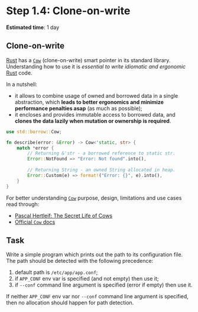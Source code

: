 # Step 1.4: Clone-on-write

__Estimated time__: 1 day

## Clone-on-write

[Rust] has a [`Cow`] (clone-on-write) smart pointer in its standard library. Understanding how to use it is _essential to write idiomatic and ergonomic_ [Rust] code.

In a nutshell:

- it allows to combine usage of owned and borrowed data in a single abstraction, which __leads to better ergonomics and minimize performance penalties asap__ (as much as possible);
- it encloses and provides immutable access to borrowed data, and __clones the data lazily when mutation or ownership is required__.

```rust
use std::borrow::Cow;

fn describe(error: &Error) -> Cow<'static, str> {
    match *error {
        // Returning &'str - a borrowed reference to static str.
        Error::NotFound => "Error: Not found".into(),
        
        // Returning String - an owned String allocated in heap.
        Error::Custom(e) => format!("Error: {}", e).into(),
    }
}
```

For better understanding [`Cow`] purpose, design, limitations and use cases read through:

- [Pascal Hertleif: The Secret Life of Cows][1]
- [Official `Cow` docs][`Cow`]

## Task

Write a simple program which prints out the path to its configuration file. The path should be detected with the following precedence:

1. default path is `/etc/app/app.conf`;
2. if `APP_CONF` env var is specified (and not empty) then use it;
3. if `--conf` command line argument is specified (error if empty) then use it.

If neither `APP_CONF` env var nor `--conf` command line argument is specified, then no allocation should happen for path detection.

[`Cow`]: https://doc.rust-lang.org/std/borrow/enum.Cow.html
[Rust]: https://www.rust-lang.org

[1]: https://deterministic.space/secret-life-of-cows.html
